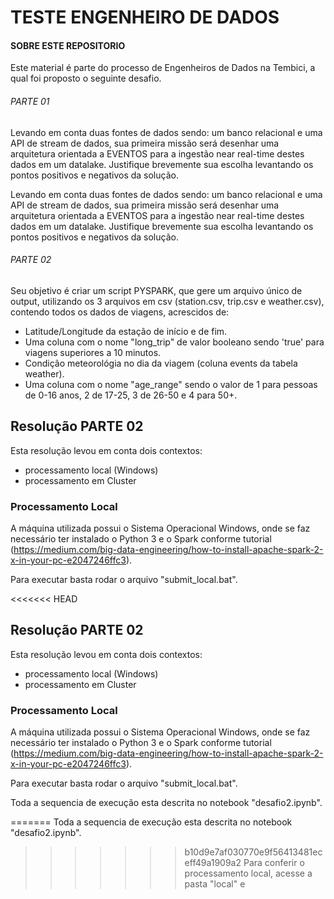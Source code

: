 # TESTE ENGENHEIRO DE DADOS

#### SOBRE ESTE REPOSITORIO

Este material é parte do processo de Engenheiros de Dados na Tembici, a qual foi proposto o seguinte desafio.

###### PARTE 01

Levando em conta duas fontes de dados sendo: um banco relacional e uma API de stream de dados, sua primeira missão será desenhar uma arquitetura orientada a EVENTOS para a ingestão near real-time destes dados em um datalake. Justifique brevemente sua escolha levantando os pontos positivos e negativos da solução.

Levando em conta duas fontes de dados sendo: um banco relacional e uma API de stream de dados, sua primeira missão será desenhar uma arquitetura orientada a EVENTOS para a ingestão near real-time destes dados em um datalake. Justifique brevemente sua escolha levantando os pontos positivos e negativos da solução.


###### PARTE 02

Seu objetivo é criar um script PYSPARK, que gere um arquivo único de output, utilizando os 3 arquivos em csv (station.csv, trip.csv e weather.csv), contendo todos os dados de viagens, acrescidos de:

- Latitude/Longitude da estação de início e de fim.
- Uma coluna com o nome "long_trip" de valor booleano sendo 'true' para viagens superiores a 10 minutos.
- Condição meteorológia no dia da viagem (coluna events da tabela weather).
- Uma coluna com o nome "age_range" sendo o valor de 1 para pessoas de 0-16 anos, 2 de 17-25, 3 de 26-50 e 4 para 50+.



## Resolução PARTE 02

Esta resolução levou em conta dois contextos:
- processamento local (Windows)
- processamento em Cluster

### Processamento Local
A máquina utilizada possui o Sistema Operacional Windows, onde se faz necessário ter instalado o Python 3 e o Spark conforme tutorial (https://medium.com/big-data-engineering/how-to-install-apache-spark-2-x-in-your-pc-e2047246ffc3).

Para executar basta rodar o arquivo "submit_local.bat".

<<<<<<< HEAD


## Resolução PARTE 02

Esta resolução levou em conta dois contextos:
- processamento local (Windows)
- processamento em Cluster

### Processamento Local
A máquina utilizada possui o Sistema Operacional Windows, onde se faz necessário ter instalado o Python 3 e o Spark conforme tutorial (https://medium.com/big-data-engineering/how-to-install-apache-spark-2-x-in-your-pc-e2047246ffc3).

Para executar basta rodar o arquivo "submit_local.bat".

Toda a sequencia de execução esta descrita no notebook "desafio2.ipynb".


=======
Toda a sequencia de execução esta descrita no notebook "desafio2.ipynb".


>>>>>>> b10d9e7af030770e9f56413481eceff49a1909a2
Para conferir o processamento local, acesse a pasta "local" e 
